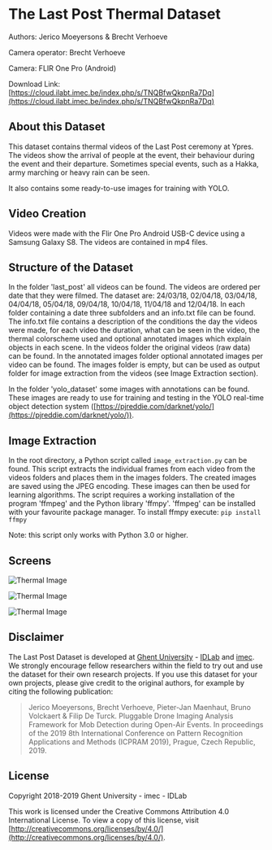 # The Last Post Thermal Dataset

Authors: Jerico Moeyersons & Brecht Verhoeve

Camera operator: Brecht Verhoeve

Camera: FLIR One Pro (Android)

Download Link: [https://cloud.ilabt.imec.be/index.php/s/TNQBfwQkpnRa7Dq](https://cloud.ilabt.imec.be/index.php/s/TNQBfwQkpnRa7Dq)

## About this Dataset

This dataset contains thermal videos of the Last Post ceremony at Ypres. The videos show the arrival of people at the event,
their behaviour during the event and their departure. Sometimes special events, such as a Hakka, army marching or heavy rain
can be seen.

It also contains some ready-to-use images for training with YOLO.

## Video Creation

Videos were made with the Flir One Pro Android USB-C device using a Samsung Galaxy S8. The videos are contained in mp4 files.

## Structure of the Dataset

In the folder 'last_post' all videos can be found. The videos are ordered per date that they were filmed. The dataset are: 24/03/18, 02/04/18, 03/04/18, 04/04/18, 05/04/18, 09/04/18, 10/04/18, 11/04/18 and 12/04/18. In each folder containing a date three subfolders and an info.txt file can be found. The info.txt file contains a description of the conditions the day the videos were made, for each video the duration, what can be seen in the video, the thermal colorscheme used and optional annotated images which explain objects in each scene. In the videos folder the original videos (raw data) can be found. In the annotated images folder optional annotated images per video can be found. The images folder is empty, but can be used as output folder for image extraction from the videos (see Image Extraction section).

In the folder 'yolo_dataset' some images with annotations can be found. These images are ready to use for training and testing in the YOLO real-time object detection system ([https://pjreddie.com/darknet/yolo/](https://pjreddie.com/darknet/yolo/)).

## Image Extraction

In the root directory, a Python script called `image_extraction.py` can be found. This script extracts the individual frames from each video from the videos folders and places them in the images folders. The created images are saved using the JPEG encoding. These images can then be used for learning algorithms. The script requires a working installation of the program 'ffmpeg' and the Python library 'ffmpy'. 'ffmpeg' can be installed with your favourite package manager. To install ffmpy execute: `pip install ffmpy`

Note: this script only works with Python 3.0 or higher.

## Screens

![Thermal Image](https://github.com/IBCNServices/Last_Post_Dataset/blob/master/screens/2018-04-05_20.18.38-01.png "")

![Thermal Image](https://github.com/IBCNServices/Last_Post_Dataset/blob/master/screens/2018-04-10_22.27.23.jpg "")

![Thermal Image](https://github.com/IBCNServices/Last_Post_Dataset/blob/master/screens/flir_20180405T202518.jpg "")

## Disclaimer

The Last Post Dataset is developed at [Ghent University](https://www.ugent.be/en) - [IDLab](https://www.ugent.be/ea/idlab/en) and [imec](https://www.imec-int.com). 
We strongly encourage fellow researchers within the field to try out and use the dataset for their own research projects. 
If you use this dataset for your own projects, please give credit to the original authors, for example by citing the following publication:

> Jerico Moeyersons, Brecht Verhoeve, Pieter-Jan Maenhaut, Bruno Volckaert & Filip De Turck. Pluggable Drone Imaging Analysis Framework for Mob Detection during Open-Air Events. In proceedings of the 2019 8th International Conference on Pattern Recognition Applications and Methods (ICPRAM 2019), Prague, Czech Republic, 2019.

## License

Copyright 2018-2019 Ghent University - imec - IDLab

This work is licensed under the Creative Commons Attribution 4.0 International License. To view a copy of this license, visit [http://creativecommons.org/licenses/by/4.0/](http://creativecommons.org/licenses/by/4.0/).
